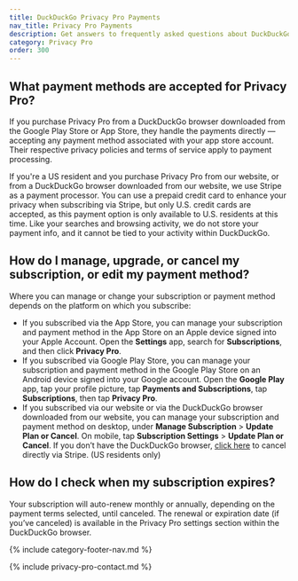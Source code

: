 ```yaml
---
title: DuckDuckGo Privacy Pro Payments
nav_title: Privacy Pro Payments
description: Get answers to frequently asked questions about DuckDuckGo’s Privacy Pro subscription that includes VPN, Personal Information Removal, and Identity Theft Restoration.
category: Privacy Pro
order: 300
---
```


## What payment methods are accepted for Privacy Pro?

If you purchase Privacy Pro from a DuckDuckGo browser downloaded from the Google Play Store or App Store, they handle the payments directly — accepting any payment method associated with your app store account. Their respective privacy policies and terms of service apply to payment processing.

If you're a US resident and you purchase Privacy Pro from our website, or from a DuckDuckGo browser downloaded from our website, we use Stripe as a payment processor. You can use a prepaid credit card to enhance your privacy when subscribing via Stripe, but only U.S. credit cards are accepted, as this payment option is only available to U.S. residents at this time. Like your searches and browsing activity, we do not store your payment info, and it cannot be tied to your activity within DuckDuckGo.

## How do I manage, upgrade, or cancel my subscription, or edit my payment method?

Where you can manage or change your subscription or payment method depends on the platform on which you subscribe:

-   If you subscribed via the App Store, you can manage your subscription and payment method in the App Store on an Apple device signed into your Apple Account. Open the **Settings** app, search for **Subscriptions**, and then click **Privacy Pro**.
-   If you subscribed via Google Play Store, you can manage your subscription and payment method in the Google Play Store on an Android device signed into your Google account. Open the **Google Play** app, tap your profile picture, tap **Payments and Subscriptions**, tap **Subscriptions**, then tap **Privacy Pro**.
-   If you subscribed via our website or via the DuckDuckGo browser downloaded from our website, you can manage your subscription and payment method on desktop, under **Manage Subscription** > **Update Plan or Cancel**. On mobile, tap **Subscription Settings** > **Update Plan or Cancel**. If you don’t have the DuckDuckGo browser, [click here](https://billing.stripe.com/p/login/00gdSj3UMbzE5k4bII) to cancel directly via Stripe. (US residents only)

## How do I check when my subscription expires?

Your subscription will auto-renew monthly or annually, depending on the payment terms selected, until canceled. The renewal or expiration date (if you’ve canceled) is available in the Privacy Pro settings section within the DuckDuckGo browser.

{% include category-footer-nav.md %}

{% include privacy-pro-contact.md %}
